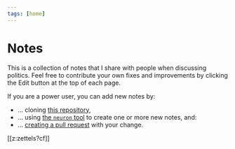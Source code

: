 ```yaml
---
tags: [home]
---
```


# Notes

This is a collection of notes that I share with people when discussing
politics.  Feel free to contribute your own fixes and improvements by clicking
the Edit button at the top of each page.

If you are a power user, you can add new notes by:

* … cloning [this repository](https://github.com/Gabriel439/notes),
* … using [the `neuron` tool](https://github.com/srid/neuron) to create one or
  more new notes, and:
* … [creating a pull request](https://docs.github.com/en/github/collaborating-with-issues-and-pull-requests/about-pull-requests) with your change.

[[z:zettels?cf]]
